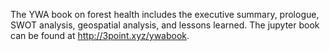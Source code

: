 The YWA book on forest health includes the executive summary, prologue, SWOT analysis, geospatial analysis, and lessons learned. The jupyter book can be found at http://3point.xyz/ywabook.
